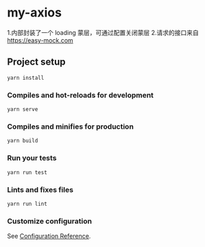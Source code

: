 # my-axios
1.内部封装了一个 loading 蒙层，可通过配置关闭蒙层
2.请求的接口来自 https://easy-mock.com

## Project setup
```
yarn install
```

### Compiles and hot-reloads for development
```
yarn serve
```

### Compiles and minifies for production
```
yarn build
```

### Run your tests
```
yarn run test
```

### Lints and fixes files
```
yarn run lint
```

### Customize configuration
See [Configuration Reference](https://cli.vuejs.org/config/).
